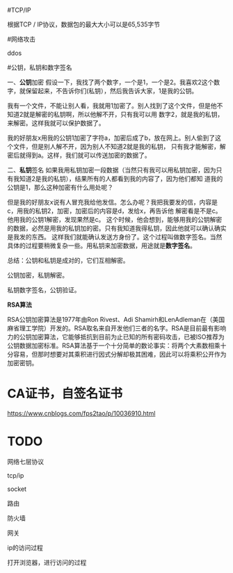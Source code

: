 #TCP/IP

根据TCP / IP协议，数据包的最大大小可以是65,535字节



#网络攻击

ddos



#公钥，私钥和数字签名

一、**公钥**加密 假设一下，我找了两个数字，一个是1，一个是2。我喜欢2这个数字，就保留起来，不告诉你们(私钥），然后我告诉大家，1是我的公钥。

我有一个文件，不能让别人看，我就用1加密了。别人找到了这个文件，但是他不知道2就是解密的私钥啊，所以他解不开，只有我可以用 数字2，就是我的私钥，来解密。这样我就可以保护数据了。

我的好朋友x用我的公钥1加密了字符a，加密后成了b，放在网上。别人偷到了这个文件，但是别人解不开，因为别人不知道2就是我的私钥， 只有我才能解密，解密后就得到a。这样，我们就可以传送加密的数据了。

 

二、**私钥**签名 如果我用私钥加密一段数据（当然只有我可以用私钥加密，因为只有我知道2是我的私钥），结果所有的人都看到我的内容了，因为他们都知 道我的公钥是1，那么这种加密有什么用处呢？

但是我的好朋友x说有人冒充我给他发信。怎么办呢？我把我要发的信，内容是c，用我的私钥2，加密，加密后的内容是d，发给x，再告诉他 解密看是不是c。他用我的公钥1解密，发现果然是c。 这个时候，他会想到，能够用我的公钥解密的数据，必然是用我的私钥加的密。只有我知道我得私钥，因此他就可以确认确实是我发的东西。 这样我们就能确认发送方身份了。这个过程叫做数字签名。当然具体的过程要稍微复杂一些。用私钥来加密数据，用途就是**数字签名**。



总结：公钥和私钥是成对的，它们互相解密。

公钥加密，私钥解密。

私钥数字签名，公钥验证。



**RSA算法**

RSA公钥加密算法是1977年由Ron Rivest、Adi Shamirh和LenAdleman在（美国麻省理工学院）开发的。RSA取名来自开发他们三者的名字。RSA是目前最有影响力的公钥加密算法，它能够抵抗到目前为止已知的所有密码攻击，已被ISO推荐为公钥数据加密标准。RSA算法基于一个十分简单的数论事实：将两个大素数相乘十分容易，但那时想要对其乘积进行因式分解却极其困难，因此可以将乘积公开作为加密密钥。



# CA证书，自签名证书

https://www.cnblogs.com/fps2tao/p/10036910.html







# TODO

网络七层协议

tcp/ip 

socket

路由

防火墙

网关

ip的访问过程

打开浏览器，进行访问的过程

